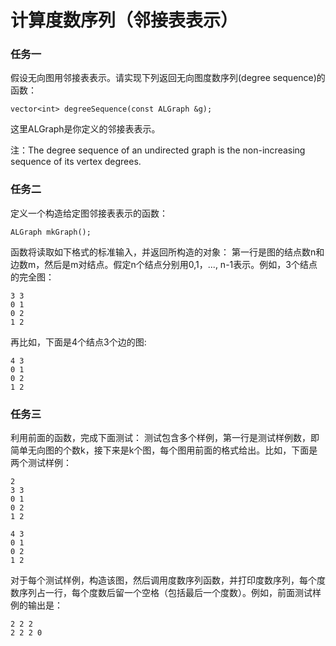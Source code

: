 # 计算度数序列（邻接表表示）

### 任务一
假设无向图用邻接表表示。请实现下列返回无向图度数序列(degree sequence)的函数：
```
vector<int> degreeSequence(const ALGraph &g);
```
这里ALGraph是你定义的邻接表表示。

注：The degree sequence of an undirected graph is the non-increasing sequence of its vertex degrees. 
### 任务二

定义一个构造给定图邻接表表示的函数：
```
ALGraph mkGraph();
```
函数将读取如下格式的标准输入，并返回所构造的对象：
第一行是图的结点数n和边数m，然后是m对结点。假定n个结点分别用0,1，..., n-1表示。例如，3个结点的完全图：
```
3 3
0 1
0 2
1 2
```
再比如，下面是4个结点3个边的图:
```
4 3
0 1
0 2
1 2
```

### 任务三
利用前面的函数，完成下面测试：
测试包含多个样例，第一行是测试样例数，即简单无向图的个数k，接下来是k个图，每个图用前面的格式给出。比如，下面是两个测试样例：

```
2
3 3
0 1
0 2
1 2

4 3
0 1
0 2
1 2
```
对于每个测试样例，构造该图，然后调用度数序列函数，并打印度数序列，每个度数序列占一行，每个度数后留一个空格（包括最后一个度数）。例如，前面测试样例的输出是：
```
2 2 2 
2 2 2 0 
```

